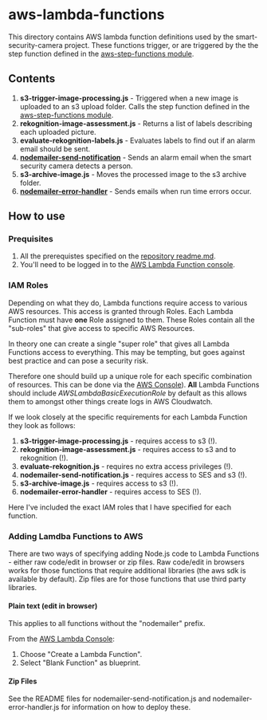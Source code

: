# aws-lambda-functions

This directory contains AWS lambda function definitions used by the smart-security-camera project.  These functions trigger, or are triggered by the the step function defined in the [aws-step-functions module](https://github.com/markwest1972/smart-security-camera/tree/master/aws-step-functions).

## Contents

1. **s3-trigger-image-processing.js** - Triggered when a new image is uploaded to an s3 upload folder.  Calls the step function defined in the [aws-step-functions module](https://github.com/markwest1972/smart-security-camera/tree/master/aws-step-functions).
2. **rekognition-image-assessment.js** - Returns a list of labels describing each uploaded picture.
3. **evaluate-rekognition-labels.js** - Evaluates labels to find out if an alarm email should be sent.
4. **[nodemailer-send-notification](https://github.com/markwest1972/smart-security-camera/tree/master/aws-lambda-functions/nodemailer-send-notification)** - Sends an alarm email when the smart security camera detects a person.
5. **s3-archive-image.js** - Moves the processed image to the s3 archive folder.
6. **[nodemailer-error-handler](https://github.com/markwest1972/smart-security-camera/tree/master/aws-lambda-functions/nodemailer-error-handler)** - Sends emails when run time errors occur.

## How to use

### Prequisites

1. All the prerequistes specified on the [repository readme.md](https://github.com/markwest1972/smart-security-camera).
2. You'll need to be logged in to the [AWS Lambda Function console](https://console.aws.amazon.com/lambda/home).

### IAM Roles

Depending on what they do, Lambda functions require access to various AWS resources.  This access is granted through Roles.  Each Lambda Function must have **one** Role assigned to them.  These Roles contain all the "sub-roles" that give access to specific AWS Resources.

In theory one can create a single "super role" that gives all Lambda Functions access to everything.  This may be tempting, but goes against best practice and can pose a security risk.

Therefore one should build up a unique role for each specific combination of resources.  This can be done via the [AWS Console](https://aws.amazon.com/console/)).  **All** Lambda Functions should include *AWSLambdaBasicExecutionRole* by default as this allows them to amongst other things create logs in AWS Cloudwatch. 

If we look closely at the specific requirements for each Lambda Function they look as follows:

1. **s3-trigger-image-processing.js** - requires access to s3 (!).
2. **rekognition-image-assessment.js** - requires access to s3 and to rekognition (!).
3. **evaluate-rekognition.js** - requires no extra access privileges (!).
4. **nodemailer-send-notification.js** - requires access to SES and s3 (!).
5. **s3-archive-image.js** - requires access to s3 (!).
6. **nodemailer-error-handler** - requires access to SES (!).

Here I've included the exact IAM roles that I have specified for each function.

### Adding Lamdba Functions to AWS

There are two ways of specifying adding Node.js code to Lambda Functions - either raw code/edit in browser or zip files.  Raw code/edit in browsers works for those functions that require additional libraries (the aws sdk is available by default).  Zip files are for those functions that use third party libraries.

#### Plain text (edit in browser)

This applies to all functions without the "nodemailer" prefix.

From the [AWS Lambda Console](https://aws.amazon.com): 

1. Choose "Create a Lambda Function".
2. Select "Blank Function" as blueprint.


#### Zip Files

See the README files for nodemailer-send-notification.js and nodemailer-error-handler.js for information on how to deploy these.
